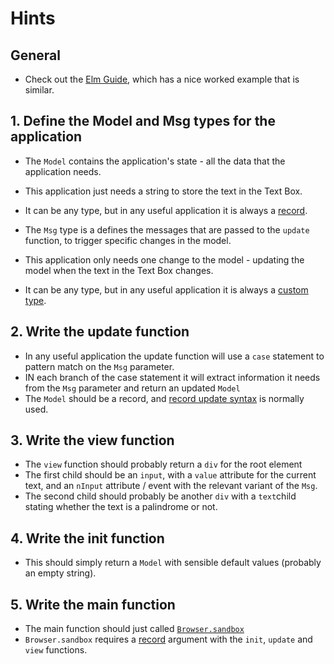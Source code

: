 # Hints

## General

- Check out the [Elm Guide][elm-guide], which has a nice worked example that is similar.

## 1. Define the Model and Msg types for the application

- The `Model` contains the application's state - all the data that the application needs.
- This application just needs a string to store the text in the Text Box.
- It can be any type, but in any useful application it is always a [record][record].

- The `Msg` type is a defines the messages that are passed to the `update` function, to trigger specific changes in the model.
- This application only needs one change to the model - updating the model when the text in the Text Box changes.
- It can be any type, but in any useful application it is always a [custom type][custom-type].

## 2. Write the update function

- In any useful application the update function will use a `case` statement to pattern match on the `Msg` parameter.
- IN each branch of the case statement it will extract information it needs from the `Msg` parameter and return an updated `Model`
- The `Model` should be a record, and [record update syntax][record-update-syntax] is normally used.

## 3. Write the view function

- The `view` function should probably return a `div` for the root element
- The first child should be an `input`, with a `value` attribute for the current text, and an `nInput` attribute / event with the relevant variant of the `Msg`.
- The second child should probably be another `div` with a `text`child stating whether the text is a palindrome or not.

## 4. Write the init function

- This should simply return a `Model` with sensible default values (probably an empty string).

## 5. Write the main function

- The main function should just called [`Browser.sandbox`][browser-sandbox]
- `Browser.sandbox` requires a [record][record] argument with the `init`, `update` and `view` functions.

[elm-guide]: https://guide.elm-lang.org/architecture/text_fields
[record]: https://elm-lang.org/docs/records
[custom-type]: https://guide.elm-lang.org/types/custom_types.html
[record-update-syntax]: https://elm-lang.org/docs/records#updating-records
[browser-sandbox]: https://package.elm-lang.org/packages/elm/browser/latest/Browser#sandbox
